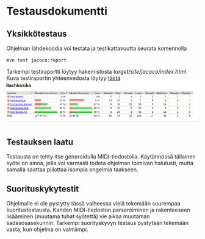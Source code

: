 # Testausdokumentti

## Yksikkötestaus
Ohjelman lähdekoodia voi testata ja testikattavuutta seurata komennolla
```
mvn test jacoco:report
```
Tarkempi testiraportti löytyy hakemistosta _target/site/jacoco/index.html_
Kuva testiraportin yhteenvedosta löytyy [tästä](https://github.com/acidmole/Bachkasika/blob/master/dokumentit/testauskattavuus.png)
![](https://github.com/acidmole/Bachkasika/blob/master/dokumentit/testauskattavuus.png)

## Testauksen laatu
Testausta on tehty itse generoidulla MIDI-tiedostolla. Käytännössä tällainen syöte on ainoa, jolla voi varmasti todeta ohjelman toimivan halutusti, mutta samalla saattaa piilottaa isompia ongelmia taakseen.

## Suorituskykytestit
Ohjelmalle ei ole pystytty tässä vaiheessa vielä tekemään suurempaa suoritustestausta. Kahden MIDI-tiedoston parseroiminen ja rakenteeseen lisääminen (muutama tuhat syötettä) vie aikaa muutaman sadasosasekunnin. Tarkempi suorityskyvyn testaus pystytään tekemään vasta, kun ohjelma on valmiimpi.
